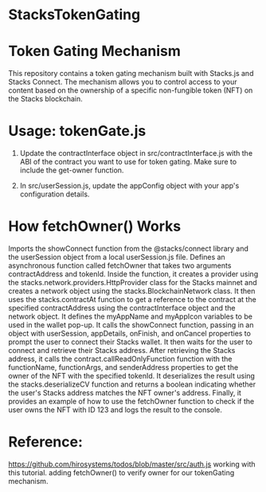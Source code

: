 # StacksTokenGating

# Token Gating Mechanism

This repository contains a token gating mechanism built with Stacks.js and Stacks Connect. The mechanism allows you to control access to your content based on the ownership of a specific non-fungible token (NFT) on the Stacks blockchain.




# Usage: tokenGate.js 

1. Update the contractInterface object in src/contractInterface.js with the ABI of the contract you want to use for token gating. Make sure to include the get-owner function.

2. In src/userSession.js, update the appConfig object with your app's configuration details.





# How fetchOwner() Works

Imports the showConnect function from the @stacks/connect library and the userSession object from a local userSession.js file.
Defines an asynchronous function called fetchOwner that takes two arguments contractAddress and tokenId.
Inside the function, it creates a provider using the stacks.network.providers.HttpProvider class for the Stacks mainnet and creates a network object using the stacks.BlockchainNetwork class.
It then uses the stacks.contractAt function to get a reference to the contract at the specified contractAddress using the contractInterface object and the network object.
It defines the myAppName and myAppIcon variables to be used in the wallet pop-up.
It calls the showConnect function, passing in an object with userSession, appDetails, onFinish, and onCancel properties to prompt the user to connect their Stacks wallet. It then waits for the user to connect and retrieve their Stacks address.
After retrieving the Stacks address, it calls the contract.callReadOnlyFunction function with the functionName, functionArgs, and senderAddress properties to get the owner of the NFT with the specified tokenId.
It deserializes the result using the stacks.deserializeCV function and returns a boolean indicating whether the user's Stacks address matches the NFT owner's address.
Finally, it provides an example of how to use the fetchOwner function to check if the user owns the NFT with ID 123 and logs the result to the console.


# Reference: 

https://github.com/hirosystems/todos/blob/master/src/auth.js
working with this tutorial. adding fetchOwner() to verify owner  for our tokenGating mechanism.


